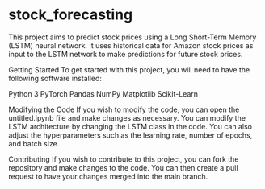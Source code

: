 # stock_forecasting

This project aims to predict stock prices using a Long Short-Term Memory (LSTM) neural network. It uses historical data for Amazon stock prices as input to the LSTM network to make predictions for future stock prices.

Getting Started
To get started with this project, you will need to have the following software installed:

  Python 3
  PyTorch
  Pandas
  NumPy
  Matplotlib
  Scikit-Learn
  
  Modifying the Code
If you wish to modify the code, you can open the untitled.ipynb file and make changes as necessary. You can modify the LSTM architecture by changing the LSTM class in the code. You can also adjust the hyperparameters such as the learning rate, number of epochs, and batch size.

Contributing
If you wish to contribute to this project, you can fork the repository and make changes to the code. You can then create a pull request to have your changes merged into the main branch.

